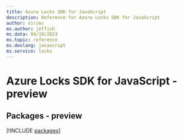 ```yaml
---
title: Azure Locks SDK for JavaScript
description: Reference for Azure Locks SDK for JavaScript
author: xirzec
ms.author: jeffish
ms.data: 04/19/2023
ms.topic: reference
ms.devlang: javascript
ms.service: locks
---
```

# Azure Locks SDK for JavaScript - preview
## Packages - preview
[!INCLUDE [packages](locks-index.md)]